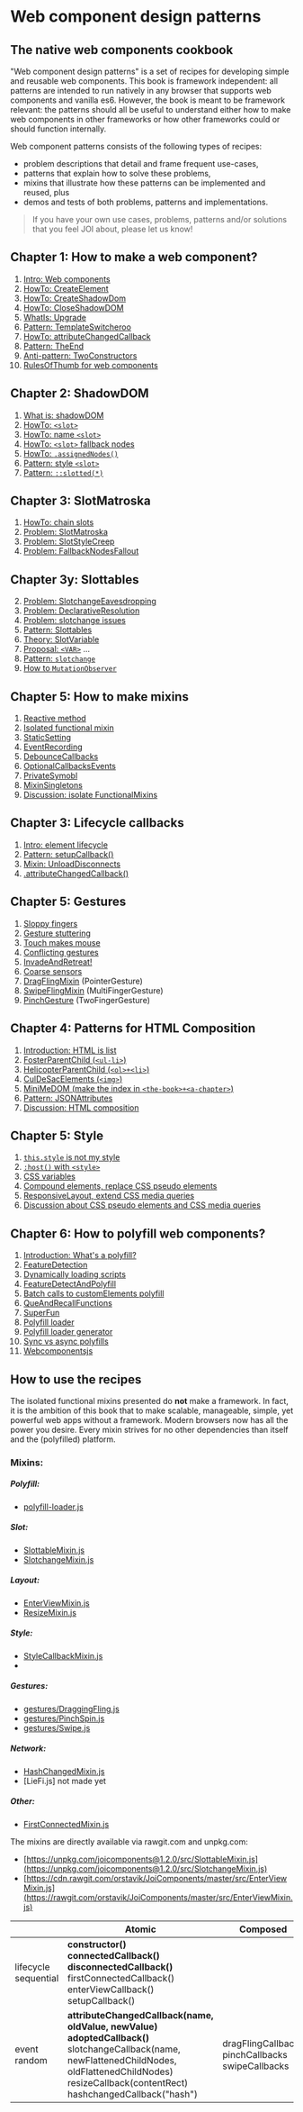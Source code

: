 # Web component design patterns

## The native web components cookbook

"Web component design patterns" is a set of recipes for developing simple and reusable web components. 
This book is framework independent: all patterns are intended to run natively in any browser 
that supports web components and vanilla es6. 
However, the book is meant to be framework relevant: 
the patterns should all be useful to understand either how to make web components in other frameworks or
how other frameworks could or should function internally.

Web component patterns consists of the following types of recipes:
* problem descriptions that detail and frame frequent use-cases,
* patterns that explain how to solve these problems,
* mixins that illustrate how these patterns can be implemented and reused, plus
* demos and tests of both problems, patterns and implementations.

> If you have your own use cases, problems, patterns and/or solutions that you feel JOI about,
> please let us know!

## Chapter 1: How to make a web component?
1. [Intro: Web components](book/chapter1/1_Intro_web_comp)
2. [HowTo: CreateElement](book/chapter1/2_HowTo_CreateElement)
3. [HowTo: CreateShadowDom](book/chapter1/3_HowTo_CreateShadowDom)
4. [HowTo: CloseShadowDOM](book/chapter1/4_HowTo_closed_shadowRoot)
5. [WhatIs: Upgrade](book/chapter1/5_WhatIs_upgrade.md)
6. [Pattern: TemplateSwitcheroo](book/chapter1/6_Pattern_TemplateSwitcheroo)
7. [HowTo: attributeChangedCallback](book/chapter1/7_HowTo_attributeChangedCallback)
8. [Pattern: TheEnd](book/chapter1/8_Pattern_TheEnd)
9. [Anti-pattern: TwoConstructors](book/chapter1/9_Anti_TwoConstructors)
10. [RulesOfThumb for web components](book/chapter1/10_rulesOfThumb)
<!--
3. [How to `MutationObserver`](book/chapter1/HowTo_MutationObserver.md)
9. [Discussion: slotchange](book/chapter1/Old_slotchange.md)
-->

## Chapter 2: ShadowDOM
1. [What is: shadowDOM](book/chapter2_slot_basics/1_WhatIs_shadowDOM)
2. [HowTo: `<slot>`](book/chapter2_slot_basics/2_HowTo_slot)
3. [HowTo: name `<slot>`](book/chapter2_slot_basics/3_HowTo_nameSlots)
4. [HowTo: `<slot>` fallback nodes](book/chapter2_slot_basics/4_HowTo_slot_fallback_nodes)
5. [HowTo: `.assignedNodes()`](book/chapter2_slot_basics/5_HowTo_assignedNodes)
6. [Pattern: style `<slot>`](book/chapter2_slot_basics/6_HowTo_style_slot)
7. [Pattern: `::slotted(*)`](book/chapter2_slot_basics/7_HowTo_slotted)

## Chapter 3: SlotMatroska
1. [HowTo: chain slots](book/chapter3_slot_matroska/1_HowTo_chainSlots)
2. [Problem: SlotMatroska](book/chapter3_slot_matroska/2_Problem_SlotMatroska)
3. [Problem: SlotStyleCreep](book/chapter3_slot_matroska/3_Problem_SlotMatroskaStyleCreep)
3. [Problem: FallbackNodesFallout](book/chapter3_slot_matroska/4_Problem_FallbackNodesFallout)


## Chapter 3y: Slottables
2. [Problem: SlotchangeEavesdropping](book/chapter4_slottable/Problem_SlotchangeEavesdropping.md)
2. [Problem: DeclarativeResolution](book/chapter4_slottable/Problem_DeclarativeResolution.md)
2. [Problem: slotchange issues](book/chapter4_slottable/Problem_slotchange_issues.md)
2. [Pattern: Slottables](book/chapter4_slottable/Pattern_Slottables.md)
2. [Theory: SlotVariable](book/chapter4_slottable/Theory_SlotVariable.md)
2. [Proposal: `<VAR>`](book/chapter4_slottable/Proposal_VAR.md)
...
7. [Pattern: `slotchange`](book/chapter1b_slot_basics/Pattern2_slotchange.md)
8. [How to `MutationObserver`](book/chapter1/HowTo_MutationObserver.md)
<!--9. [Discussion: slotchange](book/chapter1/Old_slotchange.md)-->


## Chapter 5: How to make mixins
1. [Reactive method](book/chapter2_HowToMakeMixins/Pattern1_ReactiveMethod.md)
2. [Isolated functional mixin](book/chapter2_HowToMakeMixins/Pattern2_FunctionalMixin.md)
3. [StaticSetting](book/chapter2_HowToMakeMixins/Pattern3_StaticSettings.md)
4. [EventRecording](book/chapter2_HowToMakeMixins/Pattern4_EventRecording.md)
5. [DebounceCallbacks](book/chapter2_HowToMakeMixins/Pattern5_DebounceCallbacks.md)
6. [OptionalCallbacksEvents](book/chapter2_HowToMakeMixins/Pattern6_OptionalCallbacksEvents.md)
7. [PrivateSymobl](book/chapter2_HowToMakeMixins/Pattern7_PrivateSymbols.md)
8. [MixinSingletons](book/chapter2_HowToMakeMixins/Pattern8_MixinSingleton.md)
8. [Discussion: isolate FunctionalMixins](book/chapter2_HowToMakeMixins/Discussion_IsolatedFunctionalMixin.md)

## Chapter 3: Lifecycle callbacks
1. [Intro: element lifecycle](trash/book/chapter3_element_lifecycle/chapter3_lifecycle/Intro_element_lifecycle.md)
2. [Pattern: setupCallback()](trash/book/chapter3_element_lifecycle/chapter3_lifecycle/Mixin2_InitialAttributes.md)
4. [Mixin: UnloadDisconnects](trash/book/chapter3_element_lifecycle/chapter3_lifecycle/Mixin3_unload_disconnects.md)
1. [.attributeChangedCallback()](book/chapter1/HowTo_attributeChangedCallback.md)
<!--4. .hashChangedCallback()-->
<!-- 4. liefi-->


## Chapter 5: Gestures
1. [Sloppy fingers](book/chapter11_event_comp/chapter5_gestures/Problem1_sloppy_fingers.md)
2. [Gesture stuttering](book/chapter11_event_comp/chapter5_gestures/Problem2_gesture_stuttering.md)
3. [Touch makes mouse](book/chapter11_event_comp/chapter5_gestures/Problem3_touch_the_mouse.md)
4. [Conflicting gestures](book/chapter11_event_comp/chapter5_gestures/Problem4_conflicting_gestures.md)
5. [InvadeAndRetreat!](book/chapter11_event_comp/chapter5_gestures/Pattern5_InvadeAndRetreat.md)
6. [Coarse sensors](book/chapter11_event_comp/chapter5_gestures/Problem5_coarse_sensors.md)
7. [DragFlingMixin](book/chapter11_event_comp/chapter5_gestures/Mixin1_DraggingFlingGesture.md) (PointerGesture)
8. [SwipeFlingMixin](book/chapter11_event_comp/chapter5_gestures/Mixin2_FlingEventMixin.md) (MultiFingerGesture)
9. [PinchGesture](book/chapter11_event_comp/chapter5_gestures/Mixin3_PinchSpinGesture.md) (TwoFingerGesture)

## Chapter 4: Patterns for HTML Composition
1. [Introduction: HTML is list](book/chapter6_html_comp/Intro_HTML-Lists.md)
2. [FosterParentChild (`<ul-li>`)](book/chapter6_html_comp/Pattern1_FosterParentChild.md)
3. [HelicopterParentChild (`<ol>+<li>`)](book/chapter6_html_comp/Pattern2_HelicopterParentChild.md)
4. [CulDeSacElements (`<img>`)](book/chapter6_html_comp/Pattern3_CulDeSacElements.md)
5. [MiniMeDOM (make the index in `<the-book>+<a-chapter>`)](book/chapter6_html_comp/Pattern4_MiniMe.md)
6. [Pattern: JSONAttributes](book/chapter6_html_comp/Pattern_jsonAttributes.md)
7. [Discussion: HTML composition](book/chapter6_html_comp/Discussion_HTML_composition.md)


<!--
A. Polymer BaseElement with just mapping properties to attributes.
B. LitElement and its ._render() method.

Put A and B in the chapter 1?

Y. Lazy-img 
Dont know where to put this one. :Chapter on use-case examples??
Element to wrap methods for lazy-loading image. 
Sometimes, this needs to be inlined. But often not, only loaded first.
Look at the lighthouse presentation Google/IO

Z. Sibling based ordered list.

-->

## Chapter 5: Style                                   
1. [`this.style` is not my style](book/chapter7_style/old/Pattern1_this_style_is_not_my_style.md) 
2. [`:host()` with `<style>`](book/chapter7_style/old/Pattern2_host_with_style.md) 
3. [CSS variables](book/chapter7_style/Pattern3b_css_variables.md) 
4. [Compound elements, replace CSS pseudo elements](book/chapter7_style/old/Pattern4_css_pseudo_elements.md) 
5. [ResponsiveLayout, extend CSS media queries](book/chapter7_style/old/Pattern5_ResponsiveLayout.md)
6. [Discussion about CSS pseudo elements and CSS media queries](book/chapter7_style/old/Discussion_mediaqueries_pseudoelements.md) 

<!--3. [.resizeCallback()](book/chapter4_basicMixins_whileConnected/Mixin2_ResizeMixin.md)-->

<!---
7. Discussion. Coherence and style
* How to handle app-wide styling. Local coherence (cohesion), thematic coherence, global coherence.
When and why to put the content of an element in the lightDom? In app-specific elements where you want 
to apply global/thematic styles to the element. And when you have control of the use of that element.
Don't split this piece of the app into too many pieces. These pieces of the app should mostly be about 
template composition. And only minor event composition. If you need to apply a lot of UI logic, 
you probably need a generic UI web component.

8. keep it light. App specific components and style. Non-composable, but universally stylable.

9. Path based styling. Changing the path in the stylesheet, and not the class or attribute on the element.
Sometimes you have a tree structure in your DOM that reflects a tree structure in you state data.
When you have such a mapping, and you have everything in the same lightDOM accessible to the same stylesheets,
you can instead of changing each element, change the css paths that attribute styles to each element.
This is not for beginners. This is not necessarily a good pattern. But it is a pattern.
-->
## Chapter 6: How to polyfill web components?
1. [Introduction: What's a polyfill?](book/chapter9_polyfill/Intro_Polyfills.md)
2. [FeatureDetection](book/chapter9_polyfill/Pattern1_FeatureDetection.md)
3. [Dynamically loading scripts](book/chapter9_polyfill/Pattern2_LoadScript.md)
4. [FeatureDetectAndPolyfill](book/chapter9_polyfill/Pattern3_FeatureDetectAndPolyfill.md)
5. [Batch calls to customElements polyfill](book/chapter9_polyfill/Pattern4_BatchCustomElementUpgrades.md)
6. [QueAndRecallFunctions](book/chapter9_polyfill/Pattern5_QueAndRecallFunctions.md)
7. [SuperFun](book/chapter9_polyfill/Pattern6_SuperFun.md)
8. [Polyfill loader](book/chapter9_polyfill/Pattern7_PolyfillLoader.md)
9. [Polyfill loader generator](book/chapter9_polyfill/Pattern8_PolyfillLoaderGenerator.md)
10. [Sync vs async polyfills](book/chapter9_polyfill/Discussion_sync_vs_async_polyfilling.md)
11. [Webcomponentsjs](book/chapter9_polyfill/Pattern9_webcomponentsjsCousin.md)
<!---
5. [Transpile web components to es5](tutorials/chapter1/PatternX_HowToPolyfillOnClient.md)
explain that custom elements with content in the lightDom should be considered app-specific components.
-->

## How to use the recipes
The isolated functional mixins presented do **not** make a framework. 
In fact, it is the ambition of this book that to make scalable, manageable, simple, yet powerful web apps
without a framework. Modern browsers now has all the power you desire.
Every mixin strives for no other dependencies than itself and the (polyfilled) platform. 

### Mixins:

##### Polyfill:
 * [polyfill-loader.js](src/polyfill-loader.js)

##### Slot:
 * [SlottableMixin.js](src/slot/SlottableMixin.js)
 * [SlotchangeMixin.js](trash/src/SlotchangeMixin.js)

##### Layout:
 * [EnterViewMixin.js](src/layout/EnterViewMixin.js)
 * [ResizeMixin.js](src/layout/ResizeMixin.js)

##### Style:
 * [StyleCallbackMixin.js](src/style/old/StyleChangedMixin.js)
 * 

##### Gestures:
 * [gestures/DraggingFling.js](src/gestures/DraggingFling.js)
 * [gestures/PinchSpin.js](src/gestures/PinchSpin.js)
 * [gestures/Swipe.js](src/gestures/Swipe.js)

##### Network:
 * [HashChangedMixin.js](src/network/HashChangedMixin.js)
 * [LieFi.js] not made yet

##### Other:
 * [FirstConnectedMixin.js](src/FirstConnectedMixin.js)

The mixins are directly available via rawgit.com and unpkg.com:
 * [https://unpkg.com/joicomponents@1.2.0/src/SlottableMixin.js](https://unpkg.com/joicomponents@1.2.0/src/SlotchangeMixin.js)
 * [https://cdn.rawgit.com/orstavik/JoiComponents/master/src/EnterViewMixin.js](https://rawgit.com/orstavik/JoiComponents/master/src/EnterViewMixin.js)

|            | Atomic  | Composed |
| ---------- |-------- | -------- |
| lifecycle<br>sequential  | **constructor()**<br>**connectedCallback()**<br>**disconnectedCallback()**<br>firstConnectedCallback()<br>enterViewCallback()<br>setupCallback() |  |
| event<br>random      | **attributeChangedCallback(name, oldValue, newValue)**<br>**adoptedCallback()**<br>slotchangeCallback(name, newFlattenedChildNodes, oldFlattenedChildNodes)<br>resizeCallback(contentRect)<br>hashchangedCallback("hash")<br> | dragFlingCallbacks<br>pinchCallbacks<br>swipeCallbacks|



<!---
## Chapter 8: Composition of app-specific web components
1. 
2. props down, (composed) events up
((ATT!! In generic custom elements, it is more children and attributes down, events up)).

3. dispatch and observe, in a joiState

2. MVC. Catching app events on window (or another element event bus 
(https://stackoverflow.com/questions/42757051/web-components-design-pattern)
).

<!--6. [KeepItLight - benefits of adding dom to the lightDom in app specific components is ](book/chapter4/Pattern5_KeepItLight.md)--> 

<!--
## Chapter 9: Single state management
1. Using an event bus. With a state mananger.
2. dispatching directly on an element. 
3. the concept of immutability. and the benefits of dirty checking.
4. what are reducers? and the benefit of pure functions.
5. what are computer functions? and the problem of either nesting reducers or redundant functionality.
6. why use observers? and the problem of managing async actions in a sync centralized state.
7. what is joiState and how to use it?
-->

<!--
### What do you mean "web component"?

Many different frameworks such as React and Angular enable developers to make components for the web.
However, components tailored and dependent on a framework we call by that frameworks name, such as 
"React component" or "Angular component". They are components made to be used on the web, 
but they are not what is commonly refered to as "web components".

"Web components" means a components that can run *natively* in a modern browser. 
"Web components" always imply "*native* web components".
They do not rely on a framework in browsers compliant with the whatwg and es6 specification.

Still, "web components" can mean many different things. 
On the one hand, when we say "web components", we might refer to the simplest custom element. 
A custom element that uses neither shadowDom nor HTML template, and that is directly defined before use in the app (no es6 module loading).
On the other hand, a "web component" might refer to a most advanced custom element.
A custom element with a HTML template based shadowDom, written by someone else and loaded as an es6 module.

To clarify this myriad of terms, I think it is wise to apply the following taxonomy.
If you intend for a web component to be reused, it should be made available as an importable module.
You should also highlight that the web component is intended to be "reusable", generic to many apps and 
complying more thoroughly with HTML standards. You often should add the label "reusable" to that component.

If you are talking about a `custom element` that uses neither shadowDom nor 

Web components provide an excellent interface for integrating custom HTML+JS+CSS modules. 
Once familiar with the makeup of web components, it is my contention that you no longer will need a framework.
Web components is enough. They provide a great means both to organize and stabilize your own work and 
collaborate with others. It might not be perfect. And it needs to be polyfilled in old browsers. 
But it will still provides you with the only, cleanest and simplest API for making native HTML+JS+CSS modules.
-->

<!--
## Discussion: Is this a framework?
The resources presented in this book solves most of the problems that other frameworks solve.
You can therefore compare the content of this book with the content of other frameworks.

However, all the mixins and punchline and other resources in this book are **isolated**.
They do not depend on each other, they have no cross dependencies.
This means that you can use them one by one, and import them one by one.

One major difference between this books and other frameworks is that it does not extend the HTML template.
If you want, you can combine the resources in this book with a template library such as 
hyperHTML or lit-html.
However, in my experience, using such complex templates inside the shadowDOM of a custom element 
more often than not ends up as a temporary meassure.
As the complexity inside a custom element with a big and functionaly complex template grows,
the need to split the element up pushes the developer to also split up and de-functionalize the template.
Sure, syntactic sugar such as simple databinding and/or simple binding of event listeners might persist, 
but when the template shrinks, the benefit of using a template engine over plain HTML and JS decreases.
In my opinion, the scales hinges on making web components reusable as in *composeable*.
And this problem I feel is solved with the right mix of isolated functional mixins that produce 
reactive callbacks, and in use, these mixins removes the need and desire for extending the HTML template.

This book also strives for 100% transparency.
In addition to web components v.1 standard and es6, this book aims to explain all the important 
problems and all the relevant design decisions made in the framework.
Complete transparency. A no FUD framework. 
If the resources you use in addition to the platform does something you do not understand, or 
has made a design choice you do not understand, the goal is that you in this book will find
a description of all the problems this resource needs to address, the patterns used to solve them,
demos of these patterns *and* the code itself so that you can undertand it *fully* yourself and
write your own alternative solution or fix the existing solution yourself.

The value in this book is therefore foremost the problem and pattern descriptions.
These descriptions illustrate a journey you can take in order to make a framework (in this manner).

-->